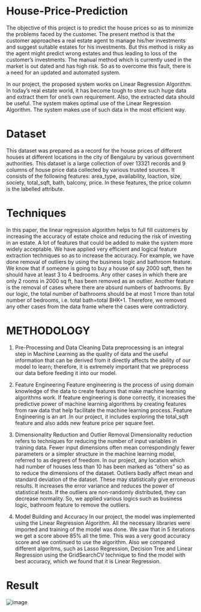 # House-Price-Prediction

The objective of this project is to predict the house prices so as to minimize the 
problems faced by the customer. The present method is that the customer 
approaches a real estate agent to manage his/her investments and suggest suitable 
estates for his investments. But this method is risky as the agent might predict 
wrong estates and thus leading to loss of the customer’s investments. The manual 
method which is currently used in the market is out dated and has high risk. So 
as to overcome this fault, there is a need for an updated and automated system.

In our project, the proposed system works on Linear Regression Algorithm. In 
today’s real estate world, it has become tough to store such huge data and extract 
them for one’s own requirement. Also, the extracted data should be useful. The 
system makes optimal use of the Linear Regression Algorithm. The system makes 
use of such data in the most efficient way.

# Dataset
This dataset was prepared as a record for the house prices of different houses at 
different locations in the city of Bengaluru by various government authorities. 
This dataset is a large collection of over 13321 records and 9 columns of house 
price data collected by various trusted sources. It consists of the following 
features: area_type, availability, loaction, size, society, total_sqft, bath, balcony,
price. In these features, the price column is the labelled attribute.

# Techniques
In this paper, the linear regression algorithm helps to full fill customers by 
increasing the accuracy of estate choice and reducing the risk of investing in an 
estate. A lot of features that could be added to make the system more widely 
acceptable.
We have applied very efficient and logical feature extraction techniques so as to 
increase the accuracy. For example, we have done removal of outliers by using 
the business logic and bathroom feature. We know that if someone is going to 
buy a house of say 2000 sqft, then he should have at least 3 to 4 bedrooms. Any 
other cases in which there are only 2 rooms in 2000 sq ft, has been removed as 
an outlier. Another feature is the removal of cases where there are absurd numbers 
of bathrooms. By our logic, the total number of bathrooms should be at most 1 
more than total number of bedrooms, i.e. total bath=total BHK+1. Therefore, we 
removed any other cases from the data frame where the cases were contradictory.

# METHODOLOGY 
1. Pre-Processing and Data Cleaning 
Data preprocessing is an integral step in Machine Learning as the quality of data 
and the useful information that can be derived from it directly affects the ability 
of our model to learn; therefore, it is extremely important that we preprocess our 
data before feeding it into our model.

2. Feature Engineering
Feature engineering is the process of using domain knowledge of the data to 
create features that make machine learning algorithms work. If feature 
engineering is done correctly, it increases the predictive power of machine 
learning algorithms by creating features from raw data that help facilitate the 
machine learning process. Feature Engineering is an art .In our project, it includes 
exploring the total_sqft feature and also adds new feature price per square feet.

3. Dimensionality Reduction and Outlier Removal 
Dimensionality reduction refers to techniques for reducing the number of input 
variables in training data. Fewer input dimensions often mean correspondingly 
fewer parameters or a simpler structure in the machine learning model, referred 
to as degrees of freedom. In our project, any location which had number of houses 
less than 10 has been marked as “others” so as to reduce the dimensions of the 
dataset. Outliers badly affect mean and standard deviation of the dataset. These 
may statistically give erroneous results. It increases the error variance and reduces 
the power of statistical tests. If the outliers are non-randomly distributed, they can 
decrease normality. So, we applied various logics such as business logic, 
bathroom feature to remove the outliers. 

4. Model Building and Accuracy 
In our project, the model was implemented using the Linear Regression 
Algorithm. All the necessary libraries were imported and training of the model 
was done. We saw that in 5 iterations we get a score above 85% all the time. This 
was a very good accuracy score and we continued to use the algorithm. Also we 
compared different algoritms, such as Lasso Regression, Decision Tree and 
Linear Regression using the GridSearchCV technique to find the model with best 
accuracy, which we found that it is Linear Regression.

# Result
![image](https://user-images.githubusercontent.com/91787844/186562191-f65aee4e-81f1-41bd-92b8-1aca0a37db02.png)

